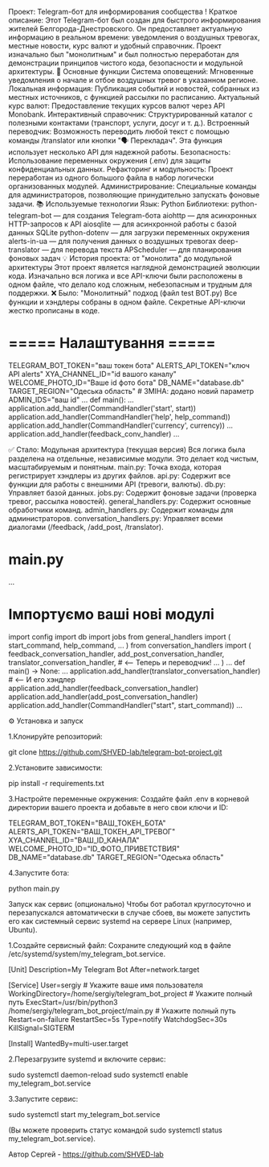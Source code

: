 Проект: Telegram-бот для информирования сообщества
!
Краткое описание:
Этот Telegram-бот был создан для быстрого информирования жителей Белгорода-Днестровского. Он предоставляет актуальную информацию в реальном времени: уведомления о воздушных тревогах, местные новости, курс валют и удобный справочник. Проект изначально был "монолитным" и был полностью переработан для демонстрации принципов чистого кода, безопасности и модульной архитектуры.
🚀 Основные функции
Система оповещений: Мгновенные уведомления о начале и отбое воздушных тревог в указанном регионе.
Локальная информация: Публикация событий и новостей, собранных из местных источников, с функцией рассылки по расписанию.
Актуальный курс валют: Предоставление текущих курсов валют через API Monobank.
Интерактивный справочник: Структурированный каталог с полезными контактами (транспорт, услуги, досуг и т. д.).
Встроенный переводчик: Возможность переводить любой текст с помощью команды /translator или кнопки "🗣️ Перекладач". Эта функция использует несколько API для надежной работы.
Безопасность: Использование переменных окружения (.env) для защиты конфиденциальных данных.
Рефакторинг и модульность: Проект переработан из одного большого файла в набор логически организованных модулей.
Администрирование: Специальные команды для администраторов, позволяющие принудительно запускать фоновые задачи.
📚 Используемые технологии
Язык: Python
Библиотеки:
python-telegram-bot — для создания Telegram-бота
aiohttp — для асинхронных HTTP-запросов к API
aiosqlite — для асинхронной работы с базой данных SQLite
python-dotenv — для загрузки переменных окружения
alerts-in-ua — для получения данных о воздушных тревогах
deep-translator — для перевода текста
APScheduler — для планирования фоновых задач
💡 История проекта: от "монолита" до модульной архитектуры
Этот проект является наглядной демонстрацией эволюции кода. Изначально вся логика и все API-ключи были расположены в одном файле, что делало код сложным, небезопасным и трудным для поддержки.
❌ Было: "Монолитный" подход (файл test BOT.py)
Все функции и хэндлеры собраны в одном файле.
Секретные API-ключи жестко прописаны в коде.
<!-- end list -->



# ===== Налаштування =====
TELEGRAM_BOT_TOKEN="ваш токен бота"
ALERTS_API_TOKEN="ключ API alerts"
XYA_CHANNEL_ID="id вашого каналу"
WELCOME_PHOTO_ID="Ваше id фото бота"
DB_NAME="database.db"
TARGET_REGION="Одеська область" # ЗМІНА: додано новий параметр
ADMIN_IDS="ваш id"
...
def main():
    ...
    application.add_handler(CommandHandler('start', start))
    application.add_handler(CommandHandler('help', help_command))
    application.add_handler(CommandHandler('currency', currency))
    ...
    application.add_handler(feedback_conv_handler)
    ...






✅ Стало: Модульная архитектура (текущая версия)
Вся логика была разделена на отдельные, независимые модули. Это делает код чистым, масштабируемым и понятным.
main.py: Точка входа, которая регистрирует хэндлеры из других файлов.
api.py: Содержит все функции для работы с внешними API (тревоги, валюты).
db.py: Управляет базой данных.
jobs.py: Содержит фоновые задачи (проверка тревог, рассылка новостей).
general_handlers.py: Содержит основные обработчики команд.
admin_handlers.py: Содержит команды для администраторов.
conversation_handlers.py: Управляет всеми диалогами (/feedback, /add_post, /translator).
<!-- end list -->




# main.py
...
# Імпортуємо ваші нові модулі
import config
import db
import jobs
from general_handlers import (
    start_command,
    help_command,
    ...
)
from conversation_handlers import (
    feedback_conversation_handler,
    add_post_conversation_handler,
    translator_conversation_handler, # <-- Теперь и переводчик!
    ...
)
...
def main() -> None:
    ...
    application.add_handler(translator_conversation_handler) # <-- И его хэндлер
    application.add_handler(feedback_conversation_handler)
    application.add_handler(add_post_conversation_handler)
    application.add_handler(CommandHandler("start", start_command))
    ...



⚙️ Установка и запуск

1.Клонируйте репозиторий:

git clone https://github.com/SHVED-lab/telegram-bot-project.git



2.Установите зависимости:

pip install -r requirements.txt


3.Настройте переменные окружения:
Создайте файл .env в корневой директории вашего проекта и добавьте в него свои ключи и ID:


TELEGRAM_BOT_TOKEN="ВАШ_ТОКЕН_БОТА"
ALERTS_API_TOKEN="ВАШ_ТОКЕН_API_ТРЕВОГ"
XYA_CHANNEL_ID="ВАШ_ID_КАНАЛА"
WELCOME_PHOTO_ID="ID_ФОТО_ПРИВЕТСТВИЯ"
DB_NAME="database.db"
TARGET_REGION="Одеська область"


4.Запустите бота:

python main.py


Запуск как сервис (опционально)
Чтобы бот работал круглосуточно и перезапускался автоматически в случае сбоев, вы можете запустить его как системный сервис systemd на сервере Linux (например, Ubuntu).

1.Создайте сервисный файл:
Сохраните следующий код в файле /etc/systemd/system/my_telegram_bot.service.

[Unit]
Description=My Telegram Bot
After=network.target

[Service]
User=sergiy # Укажите ваше имя пользователя
WorkingDirectory=/home/sergiy/telegram_bot_project # Укажите полный путь
ExecStart=/usr/bin/python3 /home/sergiy/telegram_bot_project/main.py # Укажите полный путь
Restart=on-failure
RestartSec=5s
Type=notify
WatchdogSec=30s
KillSignal=SIGTERM

[Install]
WantedBy=multi-user.target

2.Перезагрузите systemd и включите сервис:

sudo systemctl daemon-reload
sudo systemctl enable my_telegram_bot.service


3.Запустите сервис:

sudo systemctl start my_telegram_bot.service

(Вы можете проверить статус командой sudo systemctl status my_telegram_bot.service).

Автор
Сергей - https://github.com/SHVED-lab
